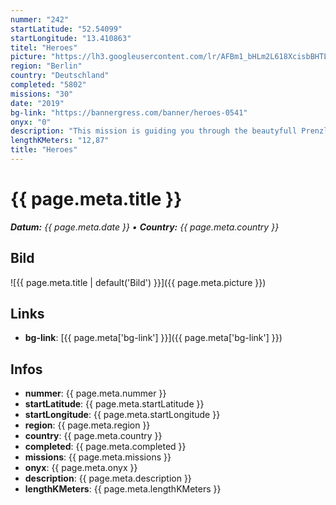 ```yaml
---
nummer: "242"
startLatitude: "52.54099"
startLongitude: "13.410863"
titel: "Heroes"
picture: "https://lh3.googleusercontent.com/lr/AFBm1_bHLm2L618XcisbBHTL4GMv5iUQfDgTupSWSOW5D7sA3vuTneN7fJjBgFzBnobKn35ef0xtc3hDtOO0UU9YPgUTZg4_IGu0ECZUqTnNXmtWkxd_Z4tWtWLJG-KTnlxw5Cf1IygIX-spmZ33M0f8SBKNh8niVvXcaKPnWF8IWCHU83hq4H2RvymILd0ylXm9_Itom2Oksqx_q5QZ_tmaYuXn_jdbW1LCLB3O0o8kGvcG4huv8y_vp2u7XkH3-5rFmWSATYZMmkmX0mNI7SAOGYsMW1d2YRQGbH4x98EDwvK888LT2QWiAUo9FtehGdZvh42bCGsUke63ckTAgrfpyjVd58dhBNMvKWYF0JBTbndzTsH9u3w9C_1maEx-g5hPL5cmcNxskB-J9BJfKr3k4Xu4dH-xahGCejlIz6k8UtAPFBv8NK1sbRmLJZk_O6mKa5pXr5x_Jg2qd0Vqx_F9--DfIYYPy0IqqDUE1nIAVtF0Plcgv5UxbUEUCWWHTcNDuccZov6nFRw558cyFlCqYia3roqfgB-TG6e_suKoMF6pau888syEY9O-7b8EaYxHeRbYaVDZWD9F0yVmk2VVj5gfAUteG_btkwRuoXgUlPzn53j_bnlUc7Ul8FCcNTexoF_cYaYcwhH8ISIND2bW74MkUECxp0SIJeHWLK-TSEIgklqRZ2V3ZTc42SYpGVik7t4csrnNvQlpaHb4caKkbkFekBf4cQvGXpfmjDJllKB7EXU0hNQksZUT9JsF-N9gv0xnM6lAIkqw9Ad5LqHPht3fP3tdBkKNuvECdgZ7gg8GlkC2jR8DFKF-wFdS9nxGtcbpUxC9Lx9DEgrkTsVI7yW1IowpERE"
region: "Berlin"
country: "Deutschland"
completed: "5802"
missions: "30"
date: "2019"
bg-link: "https://bannergress.com/banner/heroes-0541"
onyx: "0"
description: "This mission is guiding you through the beautyfull Prenzlauer Berg Kiez in Berlin. It is part of Missionmosaik which gives you a really nice banner of the the Joker."
lengthKMeters: "12,87"
title: "Heroes"
---
```


# {{ page.meta.title }}
_**Datum:** {{ page.meta.date }} • **Country:** {{ page.meta.country }}_

## Bild
![{{ page.meta.title | default('Bild') }}]({{ page.meta.picture }})

## Links
- **bg-link**: [{{ page.meta['bg-link'] }}]({{ page.meta['bg-link'] }})

## Infos
- **nummer**: {{ page.meta.nummer }}
- **startLatitude**: {{ page.meta.startLatitude }}
- **startLongitude**: {{ page.meta.startLongitude }}
- **region**: {{ page.meta.region }}
- **country**: {{ page.meta.country }}
- **completed**: {{ page.meta.completed }}
- **missions**: {{ page.meta.missions }}
- **onyx**: {{ page.meta.onyx }}
- **description**: {{ page.meta.description }}
- **lengthKMeters**: {{ page.meta.lengthKMeters }}

